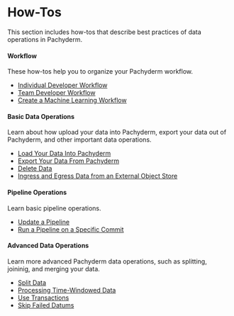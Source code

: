 # How-Tos

This section includes how-tos that describe best practices of data operations in
Pachyderm.

<div class="row">
  <div class="column-2">
    <div class="card-square mdl-card mdl-shadow--2dp">
      <div class="mdl-card__title mdl-card--expand">
        <h4 class="mdl-card__title-text">Workflow &nbsp;&nbsp;&nbsp;<i class="fa fa-rocket"></i></h4>
      </div>
      <div class="mdl-card__supporting-text">
        These how-tos help you to organize your
        Pachyderm workflow.
      </div>
      <div class="mdl-card__actions mdl-card--border">
        <ul>
          <li><a href="individual-developer-workflow/" class="mdl-button mdl-button--colored mdl-js-button mdl-js-ripple-effect">
          Individual Developer Workflow
          </a>
          </li>
          <li><a href="team-developer-workflow/" class="mdl-button mdl-button--colored mdl-js-button mdl-js-ripple-effect">
          Team Developer Workflow
          </a>
          </li>
          <li><a href="create-ml-workflow/" class="mdl-button mdl-button--colored mdl-js-button mdl-js-ripple-effect">
          Create a Machine Learning Workflow
          </a>
          </li>
       </ul>
      </div>
    </div>
  </div>
  <div class="column-2">
    <div class="card-square mdl-card mdl-shadow--2dp">
      <div class="mdl-card__title mdl-card--expand">
        <h4 class="mdl-card__title-text">Basic Data Operations &nbsp;&nbsp;&nbsp;<i class="fa fa-cogs"></i></h4>
      </div>
      <div class="mdl-card__supporting-text">
        Learn about how upload your data into Pachyderm,
        export your data out of Pachyderm, and other important
        data operations.
      </div>
      <div class="mdl-card__actions mdl-card--border">
        <ul>
          <li><a href="load-data-into-pachyderm/" class="mdl-button mdl-button--colored mdl-js-button mdl-js-ripple-effect">
          Load Your Data Into Pachyderm
          </a>
          </li>
          <li><a href="export-data-out-pachyderm/" class="mdl-button mdl-button--colored mdl-js-button mdl-js-ripple-effect">
          Export Your Data From Pachyderm
          </a>
          </li>
          <li><a href="removing_data_from_pachyderm" class="mdl-button mdl-button--colored mdl-js-button mdl-js-ripple-effect">
          Delete Data
          </a>
          </li>
          <li><a href="ingressing_from_diff_cloud/" class="mdl-button mdl-button--colored mdl-js-button mdl-js-ripple-effect">
          Ingress and Egress Data from an External Object Store
          </a>
          </li>
        </ul>
       </div>
     </div>
  </div>
</div>
<div class="row">
  <div class="column-2">
    <div class="card-square mdl-card mdl-shadow--2dp">
      <div class="mdl-card__title mdl-card--expand">
        <h4 class="mdl-card__title-text">Pipeline Operations &nbsp;&nbsp;&nbsp;<i class="fa fa-book"></i></h4>
      </div>
      <div class="mdl-card__supporting-text">
        Learn basic pipeline operations.
      </div>
      <div class="mdl-card__actions mdl-card--border">
        <ul>
           <li><a href="updating_pipelines/" class="mdl-button mdl-button--colored mdl-js-button mdl-js-ripple-effect">
           Update a Pipeline
           </a>
           </li>
           <li><a href="run_pipeline/" class="mdl-button mdl-button--colored mdl-js-button mdl-js-ripple-effect">
           Run a Pipeline on a Specific Commit
           </a>
           </li>
        </ul>
      </div>
    </div>
  </div>
<div class="row">
  <div class="column-2">
    <div class="card-square mdl-card mdl-shadow--2dp">
      <div class="mdl-card__title mdl-card--expand">
        <h4 class="mdl-card__title-text">Advanced Data Operations &nbsp;&nbsp;&nbsp;<i class="fa fa-flask"></i></h4>
      </div>
      <div class="mdl-card__supporting-text">
        Learn more advanced Pachyderm data operations,
        such as splitting, joininig, and merging your data.
      </div>
      <div class="mdl-card__actions mdl-card--border">
        <ul>
           <li><a href="splitting-data/" class="mdl-button mdl-button--colored mdl-js-button mdl-js-ripple-effect">
           Split Data
           </a>
           </li>
           <li><a href="time_windows/" class="mdl-button mdl-button--colored mdl-js-button mdl- js-ripple-effect">
           Processing Time-Windowed Data
           </a>
          </li>
          </li>
           <li><a href="use-transactions-to-run-multiple-commands/" class="mdl-button mdl-button--colored mdl-js-button mdl- js-ripple-effect">
           Use Transactions
           </a>
          </li>
           <li><a href="err_cmd/" class="mdl-button mdl-button--colored mdl-js-button mdl- js-ripple-effect">
           Skip Failed Datums
           </a>
          </li>
        </ul>
      </div>
    </div>
  </div>
</div>
